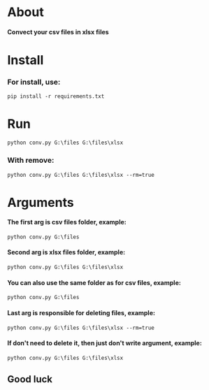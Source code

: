 <h1>About</h1>
<h4>Convect your csv files in xlsx files</h4>
<h1>Install</h1>

### For install, use:
    pip install -r requirements.txt

# Run

    python conv.py G:\files G:\files\xlsx
### With remove:

    python conv.py G:\files G:\files\xlsx --rm=true

<h1>Arguments</h1>

#### The first arg is csv files folder, example:

    python conv.py G:\files
#### Second arg is xlsx files folder, example:

    python conv.py G:\files G:\files\xlsx
#### You can also use the same folder as for csv files, example:

    python conv.py G:\files 
#### Last arg is responsible for deleting files, example:

    python conv.py G:\files G:\files\xlsx --rm=true
#### If don't need to delete it, then just don't write argument, example:

    python conv.py G:\files G:\files\xlsx
## Good luck
